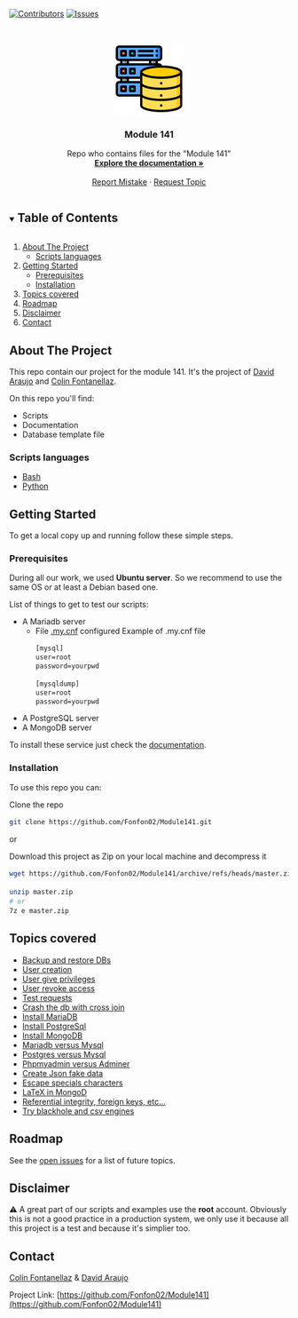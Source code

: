 <!--
*** README file based on this template: https://github.com/othneildrew/Best-README-Template
-->



<!-- PROJECT SHIELDS -->
<!--
*** I'm using markdown "reference style" links for readability.
*** Reference links are enclosed in brackets [ ] instead of parentheses ( ).
*** See the bottom of this document for the declaration of the reference variables
*** for contributors-url, forks-url, etc. This is an optional, concise syntax you may use.
*** https://www.markdownguide.org/basic-syntax/#reference-style-links
-->
[![Contributors][contributors-shield]][contributors-url]
[![Issues][issues-shield]][issues-url]



<!-- PROJECT LOGO -->
<br />
<p align="center">
  <a href="https://github.com/Fonfon02/Module141">
    <img src="pictures/logo.png" alt="Logo" width="128" height="128">
  </a>

  <h3 align="center">Module 141</h3>

  <p align="center">
    Repo who contains files for the "Module 141"
    <br />
    <a href="https://github.com/Fonfon02/Module141/blob/master/documentation.md"><strong>Explore the documentation »</strong></a>
    <br />
    <br />
    <a href="https://github.com/Fonfon02/Module141/issues">Report Mistake</a>
    ·
    <a href="https://github.com/Fonfon02/Module141/issues">Request Topic</a>
  </p>
</p>



<!-- TABLE OF CONTENTS -->
<details open="open">
  <summary><h2 style="display: inline-block">Table of Contents</h2></summary>
  <ol>
    <li>
      <a href="#about-the-project">About The Project</a>
      <ul>
        <li><a href="#scripts-languages">Scripts languages</li>
      </ul>
    </li>
    <li>
      <a href="#getting-started">Getting Started</a>
      <ul>
        <li><a href="#prerequisites">Prerequisites</a></li>
        <li><a href="#installation">Installation</a></li>
      </ul>
    </li>
    <li><a href="#topics-covered">Topics covered</a></li>
    <li><a href="#roadmap">Roadmap</a></li>
    <li><a href="#disclaimer">Disclaimer</a></li>
    <li><a href="#contact">Contact</a></li>
  </ol>
</details>



<!-- ABOUT THE PROJECT -->
## About The Project

This repo contain our project for the module 141. It's the project of [David Araujo](https://github.com/divad1701) and [Colin Fontanellaz](https://github.com/Fonfon02).

On this repo you'll find:
  - Scripts
  - Documentation
  - Database template file



### Scripts languages

* [Bash](https://www.gnu.org/software/bash/)
* [Python](https://www.python.org)



<!-- GETTING STARTED -->
## Getting Started

To get a local copy up and running follow these simple steps.

### Prerequisites

During all our work, we used **Ubuntu server**. So we recommend to use the same OS or at least a Debian based one.

List of things to get to test our scripts:
  - A Mariadb server
    - File [.my.cnf](https://www.tecmint.com/connect-to-mysql-without-root-password/) configured
      Example of .my.cnf file
      ```
      [mysql]
      user=root
      password=yourpwd
  
      [mysqldump]
      user=root
      password=yourpwd
      ```
  - A PostgreSQL server
  - A MongoDB server

  To install these service just check the [documentation](documentation.md#install-mariadb).

### Installation

To use this repo you can:

Clone the repo
   ```bash
   git clone https://github.com/Fonfon02/Module141.git
   ```

or

Download this project as Zip on your local machine and decompress it
   ```bash
   wget https://github.com/Fonfon02/Module141/archive/refs/heads/master.zip

   unzip master.zip
   # or
   7z e master.zip
   ```



<!-- Topics covered -->
## Topics covered
- [Backup and restore DBs](scripts/backup_restore.sh)
- [User creation](scripts/user_privileges.sh)
- [User give privileges](scripts/user_privileges.sh)
- [User revoke access](scripts/user_privileges.sh)
- [Test requests]()
- [Crash the db with cross join]()
- [Install MariaDB](documentation.md#install-mariadb)
- [Install PostgreSql](documentation.md#install-postgresql)
- [Install MongoDB](documentation.md#install-mongodb)
- [Mariadb versus Mysql](documentation.md#mariadb-vs-mysql)
- [Postgres versus Mysql](documentation.md#postgresql-vs-mysql)
- [Phpmyadmin versus Adminer](documentation.md#phpmyadmin-vs-adminer)
- [Create Json fake data](documentation.md#generate-random-json)
- [Escape specials characters](documentation.md#escape-specials-characters-in-json)
- [LaTeX in MongoD](documentation.md#insert-latex-in-mongodb-database)
- [Referential integrity, foreign keys, etc...](documentation.md#referential-integrity)
- [Try blackhole and csv engines](documentation.md#change-the-engines-table-or-set-it-at-the-creation)



<!-- ROADMAP -->
## Roadmap

See the [open issues](https://github.com/Fonfon02/Module141/issues) for a list of future topics.



<!-- DISCLAIMER -->
## Disclaimer

:warning: A great part of our scripts and examples use the **root** account. Obviously this is not a good practice in a production system, we only use it because all this project is a test and because it's simplier too.



<!-- CONTACT -->
## Contact

[Colin Fontanellaz](https://github.com/Fonfon02) & [David Araujo](https://github.com/divad1701)

Project Link: [https://github.com/Fonfon02/Module141](https://github.com/Fonfon02/Module141)



<!-- MARKDOWN LINKS & IMAGES -->
<!-- https://www.markdownguide.org/basic-syntax/#reference-style-links -->
<!-- https://www.markdownguide.org/basic-syntax/#reference-style-links -->
<!-- Logo Author -->
<!-- https://www.flaticon.com/authors/phatplus -->
[contributors-shield]: https://img.shields.io/github/contributors/Fonfon02/Module141.svg?style=for-the-badge
[contributors-url]: https://github.com/Fonfon02/Module141/graphs/contributors
[issues-shield]: https://img.shields.io/github/issues/Fonfon02/Module141.svg?style=for-the-badge
[issues-url]: https://github.com/Fonfon02/Module141/issues
